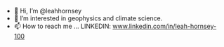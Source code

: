 - 👋 Hi, I’m @leahhornsey
- 👀 I’m interested in geophysics and climate science.
- 📫 How to reach me ...
      LINKEDIN: www.linkedin.com/in/leah-hornsey-100

<!---
leahhornsey/leahhornsey is a ✨ special ✨ repository because its `README.md` (this file) appears on your GitHub profile.
You can click the Preview link to take a look at your changes.
--->
